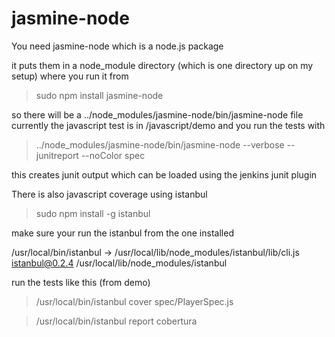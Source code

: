 jasmine-node
============

You  need jasmine-node which is a node.js package

it puts them in a node_module directory (which is one directory up on my setup) where you run it from

>sudo npm install jasmine-node

so there will be a ../node_modules/jasmine-node/bin/jasmine-node file
currently the javascript test is in <src>/javascript/demo
and you run the tests with

>../node_modules/jasmine-node/bin/jasmine-node --verbose --junitreport --noColor  spec

this creates junit output which can be loaded using the jenkins junit plugin

There is also javascript coverage using istanbul

>sudo npm install -g istanbul

make sure your run the istanbul from the one installed

/usr/local/bin/istanbul -> /usr/local/lib/node_modules/istanbul/lib/cli.js
istanbul@0.2.4 /usr/local/lib/node_modules/istanbul


run the tests like this (from demo)

>/usr/local/bin/istanbul cover spec/PlayerSpec.js

>/usr/local/bin/istanbul report cobertura

